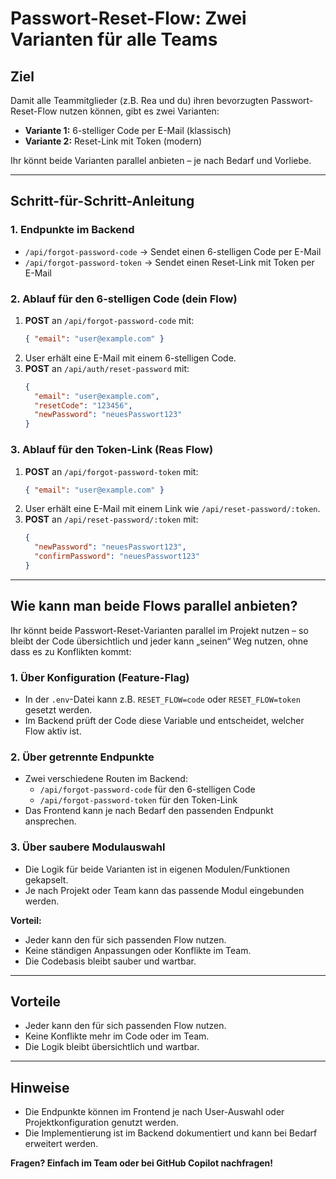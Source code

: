 # Passwort-Reset-Flow: Zwei Varianten für alle Teams

## Ziel
Damit alle Teammitglieder (z.B. Rea und du) ihren bevorzugten Passwort-Reset-Flow nutzen können, gibt es zwei Varianten:

- **Variante 1:** 6-stelliger Code per E-Mail (klassisch)
- **Variante 2:** Reset-Link mit Token (modern)

Ihr könnt beide Varianten parallel anbieten – je nach Bedarf und Vorliebe.

---

## Schritt-für-Schritt-Anleitung

### 1. Endpunkte im Backend

- `/api/forgot-password-code` → Sendet einen 6-stelligen Code per E-Mail
- `/api/forgot-password-token` → Sendet einen Reset-Link mit Token per E-Mail

### 2. Ablauf für den 6-stelligen Code (dein Flow)
1. **POST** an `/api/forgot-password-code` mit:
   ```json
   { "email": "user@example.com" }
   ```
2. User erhält eine E-Mail mit einem 6-stelligen Code.
3. **POST** an `/api/auth/reset-password` mit:
   ```json
   {
     "email": "user@example.com",
     "resetCode": "123456",
     "newPassword": "neuesPasswort123"
   }
   ```

### 3. Ablauf für den Token-Link (Reas Flow)
1. **POST** an `/api/forgot-password-token` mit:
   ```json
   { "email": "user@example.com" }
   ```
2. User erhält eine E-Mail mit einem Link wie `/api/reset-password/:token`.
3. **POST** an `/api/reset-password/:token` mit:
   ```json
   {
     "newPassword": "neuesPasswort123",
     "confirmPassword": "neuesPasswort123"
   }
   ```

---

## Wie kann man beide Flows parallel anbieten?

Ihr könnt beide Passwort-Reset-Varianten parallel im Projekt nutzen – so bleibt der Code übersichtlich und jeder kann „seinen“ Weg nutzen, ohne dass es zu Konflikten kommt:

### 1. Über Konfiguration (Feature-Flag)
- In der `.env`-Datei kann z.B. `RESET_FLOW=code` oder `RESET_FLOW=token` gesetzt werden.
- Im Backend prüft der Code diese Variable und entscheidet, welcher Flow aktiv ist.

### 2. Über getrennte Endpunkte
- Zwei verschiedene Routen im Backend:
  - `/api/forgot-password-code` für den 6-stelligen Code
  - `/api/forgot-password-token` für den Token-Link
- Das Frontend kann je nach Bedarf den passenden Endpunkt ansprechen.

### 3. Über saubere Modulauswahl
- Die Logik für beide Varianten ist in eigenen Modulen/Funktionen gekapselt.
- Je nach Projekt oder Team kann das passende Modul eingebunden werden.

**Vorteil:**
- Jeder kann den für sich passenden Flow nutzen.
- Keine ständigen Anpassungen oder Konflikte im Team.
- Die Codebasis bleibt sauber und wartbar.

---

## Vorteile
- Jeder kann den für sich passenden Flow nutzen.
- Keine Konflikte mehr im Code oder im Team.
- Die Logik bleibt übersichtlich und wartbar.

---

## Hinweise
- Die Endpunkte können im Frontend je nach User-Auswahl oder Projektkonfiguration genutzt werden.
- Die Implementierung ist im Backend dokumentiert und kann bei Bedarf erweitert werden.

**Fragen? Einfach im Team oder bei GitHub Copilot nachfragen!**
